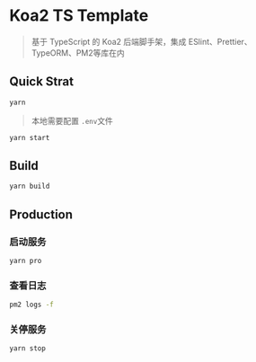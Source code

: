# Koa2 TS Template

> 基于 TypeScript 的 Koa2 后端脚手架，集成 ESlint、Prettier、TypeORM、PM2等库在内

## Quick Strat

```bash
yarn
```

> 本地需要配置 `.env`文件

```bash
yarn start
```

## Build

```bash
yarn build
```

## Production

### 启动服务

```bash
yarn pro
```

### 查看日志

```bash
pm2 logs -f
```

### 关停服务

```bash
yarn stop
```

